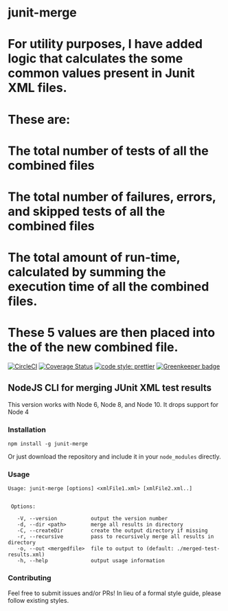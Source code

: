# junit-merge

#  For utility purposes, I have added logic that calculates the some common values present in Junit XML files.

# These are:
# The total number of tests of all the combined files
# The total number of failures, errors, and skipped tests of all the combined files
# The total amount of run-time, calculated by summing the execution time of all the combined files.

# These 5 values are then placed into the of the new combined file.


[![CircleCI](https://circleci.com/gh/drazisil/junit-merge.svg?style=shield)](https://circleci.com/gh/drazisil/junit-merge) [![Coverage Status](https://coveralls.io/repos/github/drazisil/junit-merge/badge.svg?branch=master)](https://coveralls.io/github/drazisil/junit-merge?branch=master)
[![code style: prettier](https://img.shields.io/badge/code_style-prettier-ff69b4.svg?style=flat-square)](https://github.com/prettier/prettier)
[![Greenkeeper badge](https://badges.greenkeeper.io/drazisil/junit-merge.svg)](https://greenkeeper.io/)

## NodeJS CLI for merging JUnit XML test results

This version works with Node 6, Node 8, and Node 10. It drops support for Node 4


### Installation

    npm install -g junit-merge

Or just download the repository and include it in your `node_modules` directly.

### Usage

 ```
 Usage: junit-merge [options] <xmlFile1.xml> [xmlFile2.xml..]


  Options:

    -V, --version           output the version number
    -d, --dir <path>        merge all results in directory
    -C, --createDir         create the output directory if missing
    -r, --recursive         pass to recursively merge all results in directory
    -o, --out <mergedfile>  file to output to (default: ./merged-test-results.xml)
    -h, --help              output usage information
```

### Contributing

Feel free to submit issues and/or PRs!  In lieu of a formal style guide, 
please follow existing styles.
